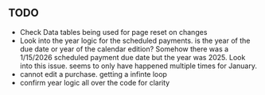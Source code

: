 ## TODO
- Check Data tables being used for page reset on changes
- Look into the year logic for the scheduled payments. is the year of the due date or year of the calendar edition? Somehow there was a 1/15/2026 scheduled payment due date but the year was 2025. Look into this issue. seems to only have happened multiple times for January.
- cannot edit a purchase. getting a infinte loop
- confirm year logic all over the code for clarity